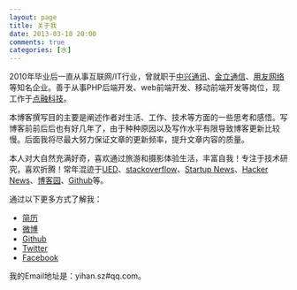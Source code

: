 ```yaml
---
layout: page
title: 关于我
date: 2013-03-18 20:00
comments: true
categories: [水]
---
```


2010年毕业后一直从事互联网/IT行业，曾就职于[中兴通讯](http://www.zte.com.cn/)、[金立通信](http://www.gionee.com/)、[用友网络](http://www.yonyou.com/)等知名企业。善于从事PHP后端开发、web前端开发、移动前端开发等岗位，现工作于[点融科技](http://www.dianrong.com/)。

本博客撰写目的主要是阐述作者对生活、工作、技术等方面的一些思考和感悟。写博客前前后后也有好几年了，由于种种原因以及写作水平有限导致博客更新比较慢。后面我将尽最大努力保证文章的更新频率，提升文章内容的质量。

本人对大自然充满好奇，喜欢通过旅游和摄影体验生活，丰富自我！专注于技术研究，喜欢折腾！常年混迹于[UED](http://www.daqianduan.com/nav)、[stackoverflow](http://stackoverflow.com/)、[Startup News](http://news.dbanotes.net/)、[Hacker News](https://news.ycombinator.com/news)、[博客园](http://www.cnblogs.com/)、[Github](https://github.com/)等。

通过以下更多方式了解我：

- [简历](http://hankewins.com/profile)
- [微博](http://weibo.com/hankewins)
- [Github](https://github.com/hankewins)
- [Twitter](https://twitter.com/hankewins)
- [Facebook](https://www.facebook.com/hankewins)

我的Email地址是：yihan.sz#qq.com。

